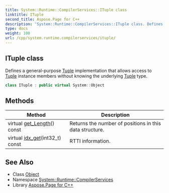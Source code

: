 ```yaml
---
title: System::Runtime::CompilerServices::ITuple class
linktitle: ITuple
second_title: Aspose.Page for C++
description: 'System::Runtime::CompilerServices::ITuple class. Defines a general-purpose Tuple implementation that allows access to Tuple instance members without knowing the underlying Tuple type in C++.'
type: docs
weight: 100
url: /cpp/system.runtime.compilerservices/ituple/
---
```

## ITuple class


Defines a general-purpose [Tuple](../../system/tuple/) implementation that allows access to [Tuple](../../system/tuple/) instance members without knowing the underlying [Tuple](../../system/tuple/) type.

```cpp
class ITuple : public virtual System::Object
```

## Methods

| Method | Description |
| --- | --- |
| virtual [get_Length](./get_length/)() const | Returns the number of positions in this data structure. |
| virtual [idx_get](./idx_get/)(int32_t) const | RTTI information. |
## See Also

* Class [Object](../../system/object/)
* Namespace [System::Runtime::CompilerServices](../)
* Library [Aspose.Page for C++](../../)
